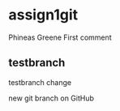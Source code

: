 # assign1git
Phineas Greene
First comment

## testbranch
testbranch change

new git branch on GitHub
